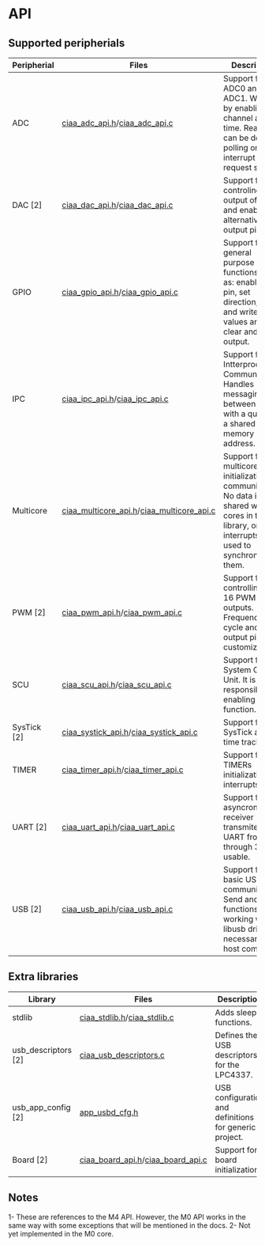 # API

## Supported peripherials

| Peripherial | Files | Description |
| --- | --- | --- |
| ADC | [ciaa_adc_api.h]/[ciaa_adc_api.c] | Support for ADC0 and ADC1. Works by enabling one channel at a time. Reading can be done by polling or interrupt request service.
| DAC [2] | [ciaa_dac_api.h]/[ciaa_dac_api.c] | Support for controling output of DAC and enabling alternative output pin.
| GPIO | [ciaa_gpio_api.h]/[ciaa_gpio_api.c] | Support for general purpose functions such as: enable GPIO pin, set direction, read and write values and set, clear and xor output. 
| IPC | [ciaa_ipc_api.h]/[ciaa_ipc_api.c] | Support for Intterprocessor Communication. Handles messaging between cores with a queue in a shared memory address.
| Multicore | [ciaa_multicore_api.h]/[ciaa_multicore_api.c] | Support for multicore initialization and communication. No data is shared within cores in this library, only interrupts are used to synchronize them.
| PWM [2] | [ciaa_pwm_api.h]/[ciaa_pwm_api.c] | Support for controlling up to 16 PWM outputs. Frequency, duty cycle and output pins are customizable.
| SCU | [ciaa_scu_api.h]/[ciaa_scu_api.c] | Support for System Control Unit. It is responsible for enabling a pin function.
| SysTick [2] | [ciaa_systick_api.h]/[ciaa_systick_api.c] | Support for SysTick and time tracking.
| TIMER | [ciaa_timer_api.h]/[ciaa_timer_api.c] | Support for TIMERs initialization and interrupts.
| UART [2] | [ciaa_uart_api.h]/[ciaa_uart_api.c] | Support for asyncronous receiver transmiter. All UART from 0 through 3 are usable.
| USB [2] | [ciaa_usb_api.h]/[ciaa_usb_api.c] | Support for basic USB communication. Send and read functions working with libusb drivers necessary in host computer.

## Extra libraries

| Library | Files | Description |
| --- | --- | --- |
| stdlib | [ciaa_stdlib.h]/[ciaa_stdlib.c] | Adds sleep functions.
| usb_descriptors [2] | [ciaa_usb_descriptors.c] | Defines the USB descriptors for the LPC4337.
| usb_app_config [2] | [app_usbd_cfg.h] | USB configuration and definitions for generic project.
| Board [2] | [ciaa_board_api.h]/[ciaa_board_api.c] | Support for board initialization.

## Notes

1- These are references to the M4 API. However, the M0 API works in the same way with some exceptions that will be mentioned in the docs.
2- Not yet implemented in the M0 core.

[ciaa_gpio_api.h]: ciaa_api/inc/ciaa_gpio_api.h
[ciaa_gpio_api.c]: ciaa_api/src/ciaa_gpio_api.c
[ciaa_adc_api.h]: ciaa_api/inc/ciaa_adc_api.h
[ciaa_adc_api.c]: ciaa_api/src/ciaa_adc_api.c
[ciaa_dac_api.h]: ciaa_api/inc/ciaa_dac_api.h
[ciaa_dac_api.c]: ciaa_api/src/ciaa_dac_api.c
[ciaa_pwm_api.h]: ciaa_api/inc/ciaa_pwm_api.h
[ciaa_pwm_api.c]: ciaa_api/src/ciaa_pwm_api.c
[ciaa_scu_api.h]: ciaa_api/inc/ciaa_scu_api.h
[ciaa_scu_api.c]: ciaa_api/src/ciaa_scu_api.c
[ciaa_systick_api.h]: ciaa_api/inc/ciaa_systick_api.h
[ciaa_systick_api.c]: ciaa_api/src/ciaa_systick_api.c
[ciaa_timer_api.h]: ciaa_api/inc/ciaa_timer_api.h
[ciaa_timer_api.c]: ciaa_api/src/ciaa_timer_api.c
[ciaa_stdlib.h]: ciaa_api/inc/ciaa_stdlib.h
[ciaa_stdlib.c]: ciaa_api/src/ciaa_stdlib.c
[ciaa_uart_api.h]: ciaa_api/inc/ciaa_uart_api.h
[ciaa_uart_api.c]: ciaa_api/src/ciaa_uart_api.c
[ciaa_usb_api.h]: ciaa_api/inc/ciaa_usb_api.h
[ciaa_usb_api.c]: ciaa_api/src/ciaa_usb_api.c
[ciaa_usb_descriptors.c]: ciaa_api/src/ciaa_usb_descriptors.c
[app_usbd_cfg.h]: ciaa_api/inc/app_usbd_cfg.h
[ciaa_multicore_api.h]: ciaa_api/inc/ciaa_multicore_api.h
[ciaa_multicore_api.c]: ciaa_api/src/ciaa_multicore_api.c
[ciaa_ipc_api.h]: ciaa_api/inc/ciaa_ipc_api.h
[ciaa_ipc_api.c]: ciaa_api/src/ciaa_ipc_api.c
[ciaa_board_api.h]: ciaa_api/inc/ciaa_board_api.h
[ciaa_board_api.c]: ciaa_api/src/ciaa_board_api.c